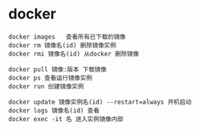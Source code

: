 # docker
    docker images   查看所有已下载的镜像
    docker rm 镜像名(id) 删除镜像实例
    docker rmi 镜像名(id) 从docker 删除镜像

    docker pull 镜像:版本 下载镜像
    docker ps 查看运行镜像实例
    docker run 创建镜像实例
    
    docker update 镜像实例名(id) --restart=always 开机启动
    docker logs 镜像名(id) 查看
    docker exec -it 名 进入实例镜像内部